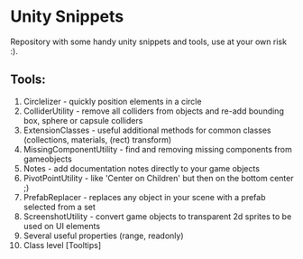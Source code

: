 # Unity Snippets
Repository with some handy unity snippets and tools, use at your own risk :).

## Tools:
1. Circlelizer - quickly position elements in a circle
2. ColliderUtility - remove all colliders from objects and re-add bounding box, sphere or capsule colliders
3. ExtensionClasses - useful additional methods for common classes (collections, materials, (rect) transform)
4. MissingComponentUtility - find and removing missing components from gameobjects
5. Notes - add documentation notes directly to your game objects
6. PivotPointUtility - like 'Center on Children' but then on the bottom center ;)
7. PrefabReplacer - replaces any object in your scene with a prefab selected from a set
8. ScreenshotUtility - convert game objects to transparent 2d sprites to be used on UI elements
9. Several useful properties (range, readonly)
10. Class level [Tooltips] 


